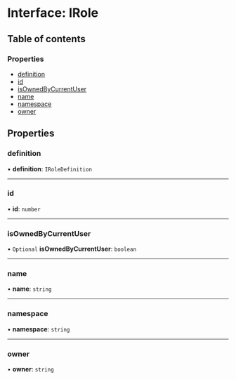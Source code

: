 # Interface: IRole

## Table of contents

### Properties

- [definition](IRole.md#definition)
- [id](IRole.md#id)
- [isOwnedByCurrentUser](IRole.md#isownedbycurrentuser)
- [name](IRole.md#name)
- [namespace](IRole.md#namespace)
- [owner](IRole.md#owner)

## Properties

### definition

• **definition**: `IRoleDefinition`

___

### id

• **id**: `number`

___

### isOwnedByCurrentUser

• `Optional` **isOwnedByCurrentUser**: `boolean`

___

### name

• **name**: `string`

___

### namespace

• **namespace**: `string`

___

### owner

• **owner**: `string`
